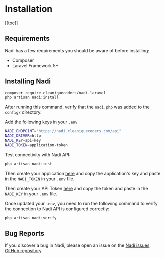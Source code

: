 # Installation

[[toc]]

## Requirements

Nadi has a few requirements you should be aware of before installing:

- Composer
- Laravel Framework 5+

## Installing Nadi

```bash
composer require cleaniquecoders/nadi-laravel
php artisan nadi:install
```

After running this command, verify that the `nadi.php` was added to the `config/` directory.

Add the following keys in your `.env`

```bash
NADI_ENDPOINT="https://nadi.cleaniquecoders.com/api"
NADI_DRIVER=http
NADI_KEY=api-key
NADI_TOKEN=application-token
```

Test connectivity with Nadi API:

```bash
php artisan nadi:test
```

Then create your application [here](https://nadi.pro/applications/create) and copy the application's key and paste in the `NADI_TOKEN` in your `.env` file..

Then create your API Token [here](https://nadi.pro/user/api-tokens) and copy the token and paste in the `NADI_KEY` in your `.env` file.

Once updated your `.env`, you need to run the following command to verify the connection to Nadi API is configured correctly:

```bash
php artisan nadi:verify
```

## Bug Reports

If you discover a bug in Nadi, please open an issue on the [Nadi issues GitHub repository](https://github.com/cleaniquecoders/nadi-issues).
